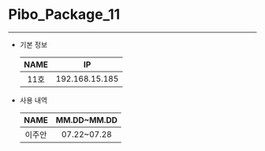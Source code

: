 # Pibo_Package_11
---

* 기본 정보

    |NAME|IP|
    |:---:|:---:|
    |11호|192.168.15.185|


* 사용 내역

    |NAME|MM.DD~MM.DD|
    |:---:|:---:|
    |이주안|07.22~07.28|


    
